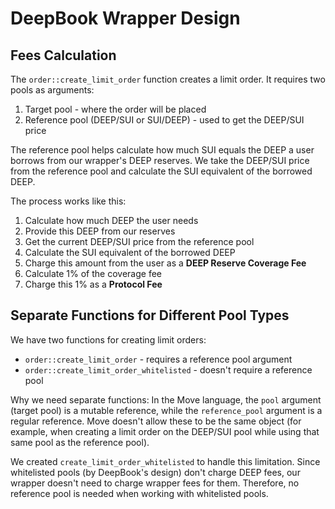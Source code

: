 # DeepBook Wrapper Design

## Fees Calculation

The `order::create_limit_order` function creates a limit order. It requires two pools as arguments:

1. Target pool - where the order will be placed
2. Reference pool (DEEP/SUI or SUI/DEEP) - used to get the DEEP/SUI price

The reference pool helps calculate how much SUI equals the DEEP a user borrows from our wrapper's DEEP reserves. We take the DEEP/SUI price from the reference pool and calculate the SUI equivalent of the borrowed DEEP.

The process works like this:

1. Calculate how much DEEP the user needs
2. Provide this DEEP from our reserves
3. Get the current DEEP/SUI price from the reference pool
4. Calculate the SUI equivalent of the borrowed DEEP
5. Charge this amount from the user as a **DEEP Reserve Coverage Fee**
6. Calculate 1% of the coverage fee
7. Charge this 1% as a **Protocol Fee**

## Separate Functions for Different Pool Types

We have two functions for creating limit orders:

- `order::create_limit_order` - requires a reference pool argument
- `order::create_limit_order_whitelisted` - doesn't require a reference pool

Why we need separate functions: In the Move language, the `pool` argument (target pool) is a mutable reference, while the `reference_pool` argument is a regular reference. Move doesn't allow these to be the same object (for example, when creating a limit order on the DEEP/SUI pool while using that same pool as the reference pool).

We created `create_limit_order_whitelisted` to handle this limitation. Since whitelisted pools (by DeepBook's design) don't charge DEEP fees, our wrapper doesn't need to charge wrapper fees for them. Therefore, no reference pool is needed when working with whitelisted pools.
